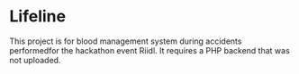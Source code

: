 # Lifeline 
This project is for blood management system during accidents performedfor the hackathon event Riidl.
It requires a PHP backend that was not uploaded.
